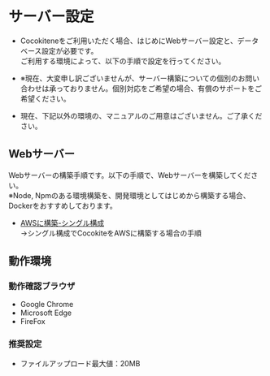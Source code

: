 # サーバー設定
- Cocokiteneをご利用いただく場合、はじめにWebサーバー設定と、データベース設定が必要です。  
ご利用する環境によって、以下の手順で設定を行ってください。  

- <span class="red bold">※現在、大変申し訳ございませんが、サーバー構築についての個別のお問い合わせは承っておりません。個別対応をご希望の場合、有償のサポートをご希望ください。</span>　　

- 現在、下記以外の環境の、マニュアルのご用意はございません。ご了承ください。

## Webサーバー
Webサーバーの構築手順です。以下の手順で、Webサーバーを構築してください。  
※Node, Npmのある環境構築を、開発環境としてはじめから構築する場合、Dockerをおすすめしております。  

- [AWSに構築-シングル構成](/ja/install_aws_single)  
→シングル構成でCocokiteをAWSに構築する場合の手順

## 動作環境

### 動作確認ブラウザ
- Google Chrome
- Microsoft Edge
- FireFox

### 推奨設定
- ファイルアップロード最大値：20MB